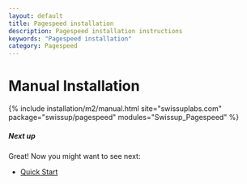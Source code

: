 ```yaml
---
layout: default
title: Pagespeed installation
description: Pagespeed installation instructions
keywords: "Pagespeed installation"
category: Pagespeed
---
```


# Manual Installation

{% include installation/m2/manual.html site="swissuplabs.com" package="swissup/pagespeed" modules="Swissup_Pagespeed" %}

##### Next up

Great! Now you might want to see next:

- [Quick Start](/m2/extensions/pagespeed/quickstart/)
